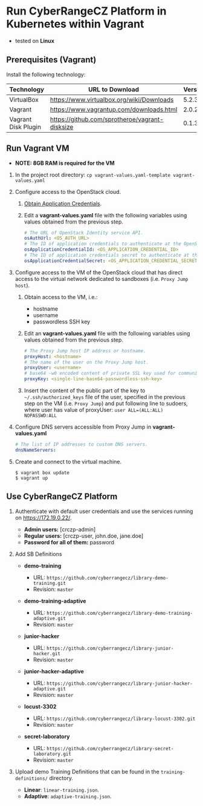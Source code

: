 # Run CyberRangeCZ Platform in Kubernetes within Vagrant

* tested on **Linux**

## Prerequisites (Vagrant)

Install the following technology:

Technology | URL to Download                           | Version
---------- | ---------------                           | -------
VirtualBox | https://www.virtualbox.org/wiki/Downloads | 5.2.34+
Vagrant    | https://www.vagrantup.com/downloads.html  | 2.0.2+
Vagrant Disk Plugin | https://github.com/sprotheroe/vagrant-disksize | 0.1.3+

## Run Vagrant VM

* **NOTE: 8GB RAM is required for the VM**

1. In the project root directory:
`cp vagrant-values.yaml-template vagrant-values.yaml`

2. Configure access to the OpenStack cloud.

    1. [Obtain Application Credentials](https://docs.openstack.org/keystone/victoria/user/application_credentials.html).

    2. Edit a **vagrant-values.yaml** file with the following variables using values obtained from the previous step.

        ```yaml
        # The URL of OpenStack Identity service API.
        osAuthUrl: <OS_AUTH_URL>
        # The ID of application credentials to authenticate at the OpenStack cloud platform.
        osApplicationCredentialId: <OS_APPLICATION_CREDENTIAL_ID>
        # The ID of application credentials secret to authenticate at the OpenStack cloud platform.
        osApplicationCredentialSecret: <OS_APPLICATION_CREDENTIAL_SECRET>
        ```

3. Configure access to the VM of the OpenStack cloud that has direct access to the virtual network dedicated to sandboxes (i.e. `Proxy Jump host`).

    1. Obtain access to the VM, i.e.:

        * hostname
        * username
        * passwordless SSH key

    2. Edit an **vagrant-values.yaml** file with the following variables using values obtained from the previous step.

        ```yaml
        # The Proxy Jump host IP address or hostname.
        proxyHost: <hostname>
        # The name of the user on the Proxy Jump host.
        proxyUser: <username>
        # base64 -w0 encoded content of private SSL key used for communication with Proxy Jump host.
        proxyKey: <single-line-base64-passwordless-ssh-key>
        ```

    3. Insert the content of the public part of the key to `~/.ssh/authorized_keys` file of the user, specified in the previous step on the VM (i.e. `Proxy Jump`) and put following line to sudoers, where user has value of proxyUser:
    `user ALL=(ALL:ALL) NOPASSWD:ALL`

4. Configure DNS servers accessible from Proxy Jump in **vagrant-values.yaml**

    ```yaml
    # The list of IP addresses to custom DNS servers.
    dnsNameServers:
    ```

5. Create and connect to the virtual machine.

    ```shell
    $ vagrant box update
    $ vagrant up
    ```

## Use CyberRangeCZ Platform

1. Authenticate with default user credentials and use the services running on https://172.19.0.22/.

    * **Admin users:** [crczp-admin]
    * **Regular users:** [crczp-user, john.doe, jane.doe]
    * **Password for all of them:** password

2. Add SB Definitions
    * **demo-training**
      * URL: `https://github.com/cyberrangecz/library-demo-training.git`
      * Revision: `master`

    * **demo-training-adaptive**
      * URL: `https://github.com/cyberrangecz/library-demo-training-adaptive.git`
      * Revision: `master`

    * **junior-hacker**
      * URL: `https://github.com/cyberrangecz/library-junior-hacker.git`
      * Revision: `master`

    * **junior-hacker-adaptive**
      * URL: `https://github.com/cyberrangecz/library-junior-hacker-adaptive.git`
      * Revision: `master`

    * **locust-3302**
      * URL: `https://github.com/cyberrangecz/library-locust-3302.git`
      * Revision: `master`

    * **secret-laboratory**
      * URL: `https://github.com/cyberrangecz/library-secret-laboratory.git`
      * Revision: `master`

3. Upload demo Training Definitions that can be found in the `training-definitions/` directory.
   * **Linear**: `linear-training.json`.
   * **Adaptive**: `adaptive-training.json`.
